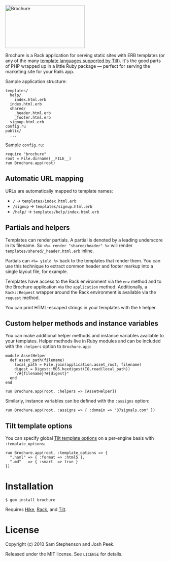 <img src="https://github.com/downloads/sstephenson/brochure/logo.png"
width="250" height="135" alt="Brochure">

Brochure is a Rack application for serving static sites with ERB
templates (or any of the many [template languages supported by
Tilt](http://github.com/rtomayko/tilt/blob/master/TEMPLATES.md#readme)).
It's the good parts of PHP wrapped up in a little Ruby package &mdash;
perfect for serving the marketing site for your Rails app.


Sample application structure:

    templates/
      help/
        index.html.erb
      index.html.erb
      shared/
        _header.html.erb
        _footer.html.erb
      signup.html.erb
    config.ru
    public/
      ...

Sample `config.ru`:

    require "brochure"
    root = File.dirname(__FILE__)
    run Brochure.app(root)


## Automatic URL mapping

URLs are automatically mapped to template names:

* `/` &rarr; `templates/index.html.erb`
* `/signup` &rarr; `templates/signup.html.erb`
* `/help/` &rarr; `templates/help/index.html.erb`


## Partials and helpers

Templates can render partials. A partial is denoted by a leading
underscore in its filename. So `<%= render "shared/header" %>` will
render `templates/shared/_header.html.erb` inline.

Partials can `<%= yield %>` back to the templates that render
them. You can use this technique to extract common header and footer
markup into a single layout file, for example.

Templates have access to the Rack environment via the `env` method and
to the Brochure application via the `application`
method. Additionally, a `Rack::Request` wrapper around the Rack
environment is available via the `request` method.

You can print HTML-escaped strings in your templates with the `h`
helper.


## Custom helper methods and instance variables

You can make additional helper methods and instance variables
available to your templates. Helper methods live in Ruby modules and
can be included with the `:helpers` option to `Brochure.app`:

    module AssetHelper
      def asset_path(filename)
        local_path = File.join(application.asset_root, filename)
        digest = Digest::MD5.hexdigest(IO.read(local_path))
        "/#{filename}?#{digest}"
      end
    end

    run Brochure.app(root, :helpers => [AssetHelper])

Similarly, instance variables can be defined with the `:assigns`
option:

    run Brochure.app(root, :assigns => { :domain => "37signals.com" })


## Tilt template options

You can specify global [Tilt template
options](https://github.com/rtomayko/tilt/blob/master/TEMPLATES.md#readme)
on a per-engine basis with `:template_options`:

    run Brochure.app(root, :template_options => {
      ".haml" => { :format => :html5 },
      ".md"   => { :smart  => true }
    })


# Installation

    $ gem install brochure

Requires [Hike](http://github.com/sstephenson/hike),
[Rack](http://rack.rubyforge.org/), and
[Tilt](http://github.com/rtomayko/tilt).


# License

Copyright (c) 2010 Sam Stephenson and Josh Peek.

Released under the MIT license. See `LICENSE` for details.
